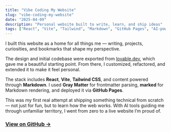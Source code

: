 ```yaml
---
title: "Vibe Coding My Website"
slug: "vibe-coding-my-website"
date: "2025-04-09"
description: "Personal website built to write, learn, and ship ideas"
tags: ["React", "Vite", "Tailwind", "Markdown", "GitHub Pages", "AI-powered"]
---
```


I built this website as a home for all things me — writing, projects, curiosities, and bookmarks that shape my perspective.

The design and initial codebase were exported from [lovable.dev](https://lovable.dev), which gave me a beautiful starting point. From there, I customized, refactored, and extended it to make it feel personal.

The stack includes **React**, **Vite**, **Tailwind CSS**, and content powered through **Markdown**. I used **Gray Matter** for frontmatter parsing, **marked** for Markdown rendering, and deployed it via **GitHub Pages**.

This was my first real attempt at shipping something technical from scratch — not just for fun, but to learn how the web works. With AI tools guiding me through unfamiliar territory, I went from zero to a live website I’m proud of.

### [View on GitHub →](https://github.com/KshitijAnand15/kshitij-blog-bloom)
